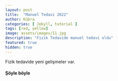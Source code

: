 ```yaml
---
layout: post
title:  "Manuel Tedavi 2022"
author: Kübra
categories: [ Jekyll, tutorial ]
tags: [red, yellow]
image: assets/images/11.jpg
description: "Fizik Tedavide manuel tedavi oldu"
featured: true
hidden: true
---
```


Fizik tedavide yeni gelişmeler var.

#### Şöyle böyle



